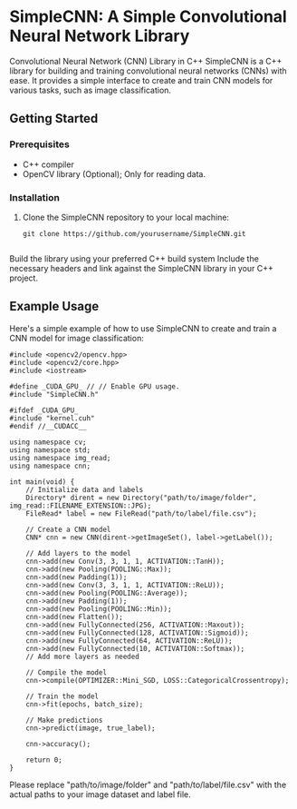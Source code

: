 # SimpleCNN: A Simple Convolutional Neural Network Library
Convolutional Neural Network (CNN) Library in C++
SimpleCNN is a C++ library for building and training convolutional neural networks (CNNs) with ease. 
It provides a simple interface to create and train CNN models for various tasks, such as image classification.

## Getting Started

### Prerequisites

- C++ compiler
- OpenCV library (Optional); Only for reading data.

### Installation

1. Clone the SimpleCNN repository to your local machine:

   ```shell
   git clone https://github.com/yourusername/SimpleCNN.git


Build the library using your preferred C++ build system
Include the necessary headers and link against the SimpleCNN library in your C++ project.

## Example Usage
Here's a simple example of how to use SimpleCNN to create and train a CNN model for image classification:


```
#include <opencv2/opencv.hpp>
#include <opencv2/core.hpp>
#include <iostream>

#define _CUDA_GPU_ // // Enable GPU usage.
#include "SimpleCNN.h"

#ifdef _CUDA_GPU_
#include "kernel.cuh"
#endif //__CUDACC__

using namespace cv;
using namespace std;
using namespace img_read;
using namespace cnn;

int main(void) {
    // Initialize data and labels
    Directory* dirent = new Directory("path/to/image/folder", img_read::FILENAME_EXTENSION::JPG);
    FileRead* label = new FileRead("path/to/label/file.csv");
    
    // Create a CNN model
    CNN* cnn = new CNN(dirent->getImageSet(), label->getLabel());
    
    // Add layers to the model
    cnn->add(new Conv(3, 3, 1, 1, ACTIVATION::TanH));
    cnn->add(new Pooling(POOLING::Max));
    cnn->add(new Padding(1));
    cnn->add(new Conv(3, 3, 1, 1, ACTIVATION::ReLU));
    cnn->add(new Pooling(POOLING::Average));
    cnn->add(new Padding(1));
    cnn->add(new Pooling(POOLING::Min));
    cnn->add(new Flatten());
    cnn->add(new FullyConnected(256, ACTIVATION::Maxout));
    cnn->add(new FullyConnected(128, ACTIVATION::Sigmoid));
    cnn->add(new FullyConnected(64, ACTIVATION::ReLU));
    cnn->add(new FullyConnected(10, ACTIVATION::Softmax));
    // Add more layers as needed
    
    // Compile the model
    cnn->compile(OPTIMIZER::Mini_SGD, LOSS::CategoricalCrossentropy);
    
    // Train the model
    cnn->fit(epochs, batch_size);
    
    // Make predictions
    cnn->predict(image, true_label);

    cnn->accuracy();
    
    return 0;
}
```
Please replace "path/to/image/folder" and "path/to/label/file.csv" with the actual paths to your image dataset and label file.


